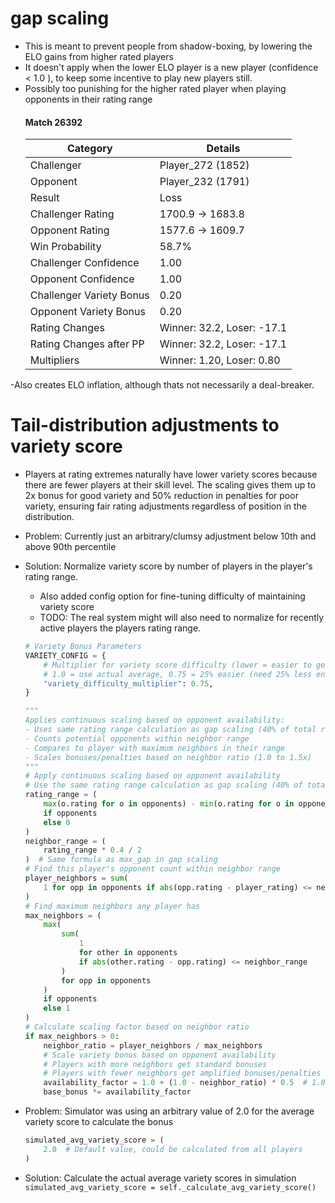 # gap scaling

- This is meant to prevent people from shadow-boxing, by lowering the ELO gains from higher rated players
- It doesn't apply when the lower ELO player is a new player (confidence < 1.0 ),
  to keep some incentive to play new players still.
- Possibly too punishing for the higher rated player when playing opponents in their rating range
    #### Match 26392
    | Category                 | Details                    |
    | ------------------------ | -------------------------- |
    | Challenger               | Player_272 (1852)          |
    | Opponent                 | Player_232 (1791)          |
    | Result                   | Loss                       |
    | Challenger Rating        | 1700.9 -> 1683.8           |
    | Opponent Rating          | 1577.6 -> 1609.7           |
    | Win Probability          | 58.7%                      |
    | Challenger Confidence    | 1.00                       |
    | Opponent Confidence      | 1.00                       |
    | Challenger Variety Bonus | 0.20                       |
    | Opponent Variety Bonus   | 0.20                       |
    | Rating Changes           | Winner: 32.2, Loser: -17.1 |
    | Rating Changes after PP  | Winner: 32.2, Loser: -17.1 |
    | Multipliers              | Winner: 1.20, Loser: 0.80  |

-Also creates ELO inflation, although thats not necessarily a deal-breaker.

# Tail-distribution adjustments to variety score
- Players at rating extremes naturally have lower variety scores because there are fewer players at
  their skill level. The scaling gives them up to 2x bonus for good variety and 50% reduction in penalties 
  for poor variety, ensuring fair rating adjustments regardless of position in the distribution.

- Problem: Currently just an arbitrary/clumsy adjustment below 10th and above 90th percentile
- Solution: Normalize variety score by number of players in the player's rating range.
   - Also added config option for fine-tuning difficulty of maintaining variety score
   - TODO: The real system might will also need to normalize for recently active players
           the players rating range.
    ```py
    # Variety Bonus Parameters
    VARIETY_CONFIG = {
        # Multiplier for variety score difficulty (lower = easier to get bonuses)
        # 1.0 = use actual average, 0.75 = 25% easier (need 25% less entropy)
        "variety_difficulty_multiplier": 0.75,
    }

    """
    Applies continuous scaling based on opponent availability:
    - Uses same rating range calculation as gap scaling (40% of total range / 2)
    - Counts potential opponents within neighbor range
    - Compares to player with maximum neighbors in their range
    - Scales bonuses/penalties based on neighbor ratio (1.0 to 1.5x)
    """
    # Apply continuous scaling based on opponent availability
    # Use the same rating range calculation as gap scaling (40% of total range / 2)
    rating_range = (
        max(o.rating for o in opponents) - min(o.rating for o in opponents)
        if opponents
        else 0
    )
    neighbor_range = (
        rating_range * 0.4 / 2
    )  # Same formula as max_gap in gap scaling
    # Find this player's opponent count within neighbor range
    player_neighbors = sum(
        1 for opp in opponents if abs(opp.rating - player_rating) <= neighbor_range
    )
    # Find maximum neighbors any player has
    max_neighbors = (
        max(
            sum(
                1
                for other in opponents
                if abs(other.rating - opp.rating) <= neighbor_range
            )
            for opp in opponents
        )
        if opponents
        else 1
    )
    # Calculate scaling factor based on neighbor ratio
    if max_neighbors > 0:
        neighbor_ratio = player_neighbors / max_neighbors
        # Scale variety bonus based on opponent availability
        # Players with more neighbors get standard bonuses
        # Players with fewer neighbors get amplified bonuses/penalties
        availability_factor = 1.0 + (1.0 - neighbor_ratio) * 0.5  # 1.0 to 1.5 range
        base_bonus *= availability_factor
    ```

- Problem: Simulator was using an arbitrary value of 2.0 for the average variety score to calculate the bonus
  ```py
  simulated_avg_variety_score = (
      2.0  # Default value, could be calculated from all players
  )
  ````
- Solution: Calculate the actual average variety scores in simulation `simulated_avg_variety_score = self._calculate_avg_variety_score()`